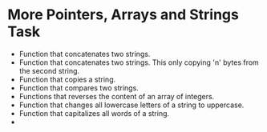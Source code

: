 # More Pointers, Arrays and Strings Task
* Function that concatenates two strings.
* Function that concatenates two strings. This only copying 'n' bytes from the second string.
* Function that copies a string.
* Function that compares two strings.
* Functions that reverses the content of an array of integers.
* Function that changes all lowercase letters of a string to uppercase.
* Function that capitalizes all words of a string.
* 
